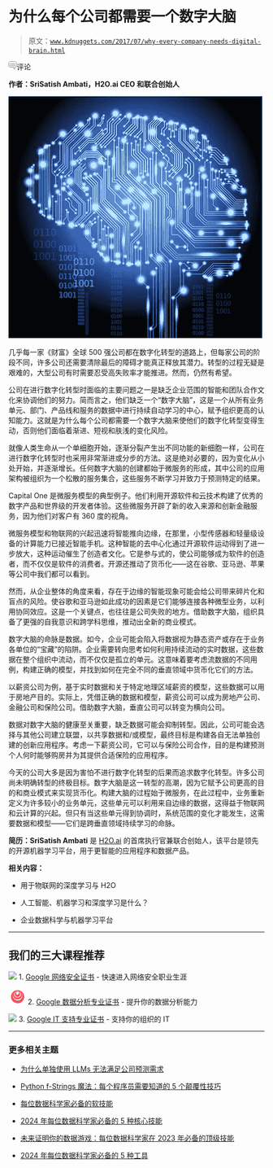 # 为什么每个公司都需要一个数字大脑

> 原文：[`www.kdnuggets.com/2017/07/why-every-company-needs-digital-brain.html`](https://www.kdnuggets.com/2017/07/why-every-company-needs-digital-brain.html)

![c](img/3d9c022da2d331bb56691a9617b91b90.png)评论

**作者：SriSatish Ambati，H2O.ai CEO 和联合创始人**

![数字大脑](img/0914a802b28d4e12fb661d2c456de2e1.png)

几乎每一家《财富》全球 500 强公司都在数字化转型的道路上，但每家公司的阶段不同，许多公司还需要清除最后的障碍才能真正释放其潜力。转型的过程无疑是艰难的，大型公司有时需要忍受高失败率才能推进。然而，仍然有希望。

公司在进行数字化转型时面临的主要问题之一是缺乏企业范围的智能和团队合作文化来协调他们的努力。简而言之，他们缺乏一个“数字大脑”，这是一个从所有业务单元、部门、产品线和服务的数据中进行持续自动学习的中心，赋予组织更高的认知能力。这就是为什么每个公司都需要一个数字大脑来使他们的数字化转型变得生动，否则他们面临着渐进、短视和肤浅的变化风险。

就像人类生命从一个单细胞开始，逐渐分裂产生出不同功能的新细胞一样，公司在进行数字化转型时也采用非常渐进或分步的方法。这是绝对必要的，因为变化从小处开始，并逐渐增长。任何数字大脑的创建都始于微服务的形成，其中公司的应用架构被组织为一个松散的服务集合，这些服务不断学习并致力于预测特定的结果。

Capital One 是微服务模型的典型例子。他们利用开源软件和云技术构建了优秀的数字产品和世界级的开发者体验。这些微服务开辟了新的收入来源和创新金融服务，因为他们对客户有 360 度的视角。

微服务模型和物联网的兴起迅速将智能推向边缘，在那里，小型传感器和轻量级设备的计算能力已接近智能手机。这种智能的去中心化通过开源软件运动得到了进一步放大，这种运动催生了创造者文化。它是参与式的，使公司能够成为软件的创造者，而不仅仅是软件的消费者。开源还推动了货币化——这在谷歌、亚马逊、苹果等公司中我们都可以看到。

然而，从企业整体的角度来看，存在于边缘的智能现象可能会给公司带来碎片化和盲点的风险。使谷歌和亚马逊如此成功的因素是它们能够连接各种微型业务，以利用协同效应。这是一个关键点，也往往是公司失败的地方。借助数字大脑，组织具备了更强的自我意识和跨学科思维，推动出全新的商业模式。

数字大脑的命脉是数据。如今，企业可能会陷入将数据视为静态资产或存在于业务各单位的“宝藏”的陷阱。企业需要转向思考如何利用持续流动的实时数据，这些数据在整个组织中流动，而不仅仅是孤立的单元。这意味着要考虑流数据的不同用例，构建正确的模型，并找到如何在完全不同的垂直领域中货币化它们的方法。

以薪资公司为例，基于实时数据和关于特定地理区域薪资的模型，这些数据可以用于房地产目的。实际上，凭借正确的数据和模型，薪资公司可以成为房地产公司、金融公司和保险公司。借助数字大脑，垂直公司可以转变为横向公司。

数据对数字大脑的健康至关重要，缺乏数据可能会抑制转型。因此，公司可能会选择与其他公司建立联盟，以共享数据和/或模型，最终目标是构建各自无法单独创建的创新应用程序。考虑一下薪资公司，它可以与保险公司合作，目的是构建预测个人何时能够购房并为其提供合适保险的应用程序。

今天的公司大多是因为害怕不进行数字化转型的后果而追求数字化转型。许多公司尚未明确转型的终极目标。数字大脑是这一转型的高潮，因为它赋予公司更高的目的和商业模式来实现货币化。构建大脑的过程始于微服务，在此过程中，业务重新定义为许多较小的业务单元，这些单元可以利用来自边缘的数据，这得益于物联网和云计算的兴起。但只有当这些单元得到协调时，系统范围的变化才能发生，这需要数据和模型——它们是跨垂直领域持续学习的命脉。

**简历：SriSatish Ambati** 是 [H2O.ai](http://www.h2o.ai/) 的首席执行官兼联合创始人，该平台是领先的开源机器学习平台，用于更智能的应用程序和数据产品。

**相关内容：**

+   用于物联网的深度学习与 H2O

+   人工智能、机器学习和深度学习是什么？

+   企业数据科学与机器学习平台

* * *

## 我们的三大课程推荐

![](img/0244c01ba9267c002ef39d4907e0b8fb.png) 1\. [Google 网络安全证书](https://www.kdnuggets.com/google-cybersecurity) - 快速进入网络安全职业生涯

![](img/e225c49c3c91745821c8c0368bf04711.png) 2\. [Google 数据分析专业证书](https://www.kdnuggets.com/google-data-analytics) - 提升你的数据分析能力

![](img/0244c01ba9267c002ef39d4907e0b8fb.png) 3\. [Google IT 支持专业证书](https://www.kdnuggets.com/google-itsupport) - 支持你的组织的 IT

* * *

### 更多相关主题

+   [为什么单独使用 LLMs 无法满足公司预测需求](https://www.kdnuggets.com/2024/01/pecan-llms-used-alone-cant-address-companys-predictive-needs)

+   [Python f-Strings 魔法：每个程序员需要知道的 5 个颠覆性技巧](https://www.kdnuggets.com/python-fstrings-magic-5-gamechanging-tricks-every-coder-needs-to-know)

+   [每位数据科学家必备的软技能](https://www.kdnuggets.com/soft-skills-every-data-scientist-needs)

+   [2024 年每位数据科学家必备的 5 种核心技能](https://www.kdnuggets.com/5-essential-skills-every-data-scientist-needs-in-2024)

+   [未来证明你的数据游戏：每位数据科学家在 2023 年必备的顶级技能](https://www.kdnuggets.com/futureproof-your-data-game-top-skills-every-data-scientist-needs-in-2023)

+   [2024 年每位数据科学家必备的 5 种工具](https://www.kdnuggets.com/5-tools-every-data-scientist-needs-in-their-toolbox-in-2024)
